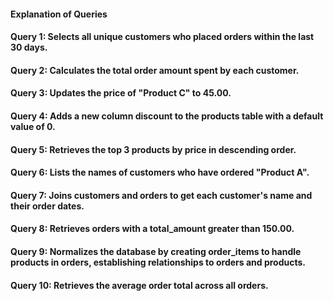#### Explanation of Queries

#### Query 1: Selects all unique customers who placed orders within the last 30 days.
#### Query 2: Calculates the total order amount spent by each customer.
#### Query 3: Updates the price of "Product C" to 45.00.
#### Query 4: Adds a new column discount to the products table with a default value of 0.
#### Query 5: Retrieves the top 3 products by price in descending order.
#### Query 6: Lists the names of customers who have ordered "Product A".
#### Query 7: Joins customers and orders to get each customer's name and their order dates.
#### Query 8: Retrieves orders with a total_amount greater than 150.00.
#### Query 9: Normalizes the database by creating order_items to handle products in orders, establishing relationships to orders and products.
#### Query 10: Retrieves the average order total across all orders.
